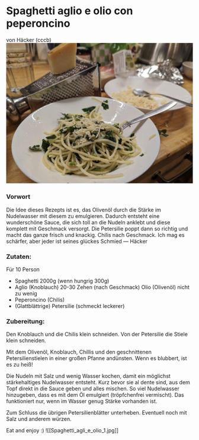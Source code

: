 # Spaghetti aglio e olio con peperoncino
von Häcker (cccb)
![Eine schüssel mit Spaghetti aglio e olio](pictures/Spaghetti_agli_e_olio_2.jpeg)
### Vorwort

Die Idee dieses Rezepts ist es, das Olivenöl durch die Stärke im Nudelwasser mit diesem zu emulgieren. Dadurch entsteht eine wunderschöne Sauce, die sich toll an die Nudeln anklebt und diese komplett mit Geschmack versorgt. Die Petersilie poppt dann so richtig und macht das ganze frisch und knackig. Chilis nach Geschmack. Ich mag es schärfer, aber jeder ist seines glückes Schmied — Häcker

### Zutaten:

Für 10 Person

* Spaghetti 2000g (wenn hungrig 300g)
* Aglio (Knoblauch) 20-30 Zehen (nach Geschmack)
Olio (Olivenöl) nicht zu wenig
* Peperoncino (Chilis)
* (Glattblättrige) Petersilie (schmeckt leckerer)

### Zubereitung:

Den Knoblauch und die Chilis klein schneiden. Von der Petersilie die Stiele klein schneiden.

Mit dem Olivenöl, Knoblauch, Chillis und den geschnittenen Petersilienstielen in einer großen Pfanne andünsten. Wenn es blubbert, ist es zu heiß!

Die Nudeln mit Salz und wenig Wasser kochen, damit ein möglichst stärkehaltiges Nudelwasser entsteht. Kurz bevor sie al dente sind, aus dem Topf direkt in die Sauce geben und alles mischen. So viel Nudelwasser hinzugeben, dass es mit dem Öl emulgiert (tröpfchenfrei vermischt). Das funktioniert nur, wenn im Wasser genug Stärke vorhanden ist.

Zum Schluss die übrigen Petersilienblätter unterheben. Eventuell noch mit Salz und anderem würzen.

Eat and enjoy :)
![[Spaghetti_agli_e_olio_1.jpg]]